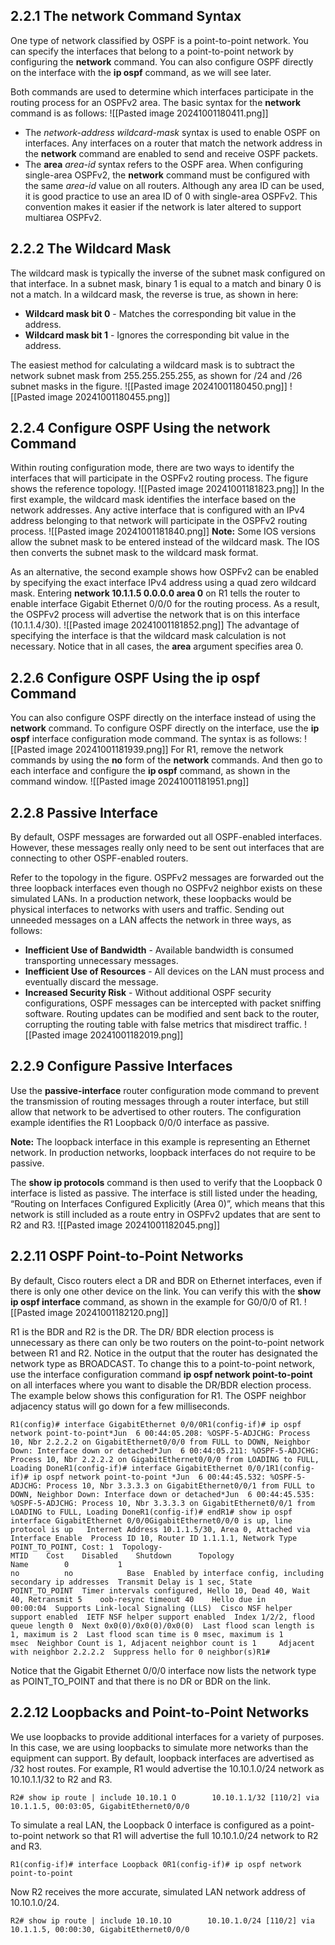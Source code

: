 ## 2.2.1 The network Command Syntax

One type of network classified by OSPF is a point-to-point network. You can specify the interfaces that belong to a point-to-point network by configuring the **network** command. You can also configure OSPF directly on the interface with the **ip ospf** command, as we will see later.

Both commands are used to determine which interfaces participate in the routing process for an OSPFv2 area. The basic syntax for the **network** command is as follows:
![[Pasted image 20241001180411.png]]
- The _network-address wildcard-mask_ syntax is used to enable OSPF on interfaces. Any interfaces on a router that match the network address in the **network** command are enabled to send and receive OSPF packets.
- The **area** _area-id_ syntax refers to the OSPF area. When configuring single-area OSPFv2, the **network** command must be configured with the same _area-id_ value on all routers. Although any area ID can be used, it is good practice to use an area ID of 0 with single-area OSPFv2. This convention makes it easier if the network is later altered to support multiarea OSPFv2.

## 2.2.2 The Wildcard Mask

The wildcard mask is typically the inverse of the subnet mask configured on that interface. In a subnet mask, binary 1 is equal to a match and binary 0 is not a match. In a wildcard mask, the reverse is true, as shown in here:

- **Wildcard mask bit 0** - Matches the corresponding bit value in the address.
- **Wildcard mask bit 1** - Ignores the corresponding bit value in the address.

The easiest method for calculating a wildcard mask is to subtract the network subnet mask from 255.255.255.255, as shown for /24 and /26 subnet masks in the figure.
![[Pasted image 20241001180450.png]]
![[Pasted image 20241001180455.png]]

## 2.2.4 Configure OSPF Using the network Command

Within routing configuration mode, there are two ways to identify the interfaces that will participate in the OSPFv2 routing process. The figure shows the reference topology.
![[Pasted image 20241001181823.png]]
In the first example, the wildcard mask identifies the interface based on the network addresses. Any active interface that is configured with an IPv4 address belonging to that network will participate in the OSPFv2 routing process.
![[Pasted image 20241001181840.png]]
**Note:** Some IOS versions allow the subnet mask to be entered instead of the wildcard mask. The IOS then converts the subnet mask to the wildcard mask format.

As an alternative, the second example shows how OSPFv2 can be enabled by specifying the exact interface IPv4 address using a quad zero wildcard mask. Entering **network 10.1.1.5 0.0.0.0 area 0** on R1 tells the router to enable interface Gigabit Ethernet 0/0/0 for the routing process. As a result, the OSPFv2 process will advertise the network that is on this interface (10.1.1.4/30).
![[Pasted image 20241001181852.png]]
The advantage of specifying the interface is that the wildcard mask calculation is not necessary. Notice that in all cases, the **area** argument specifies area 0.

## 2.2.6 Configure OSPF Using the ip ospf Command

You can also configure OSPF directly on the interface instead of using the **network** command. To configure OSPF directly on the interface, use the **ip ospf** interface configuration mode command. The syntax is as follows:
![[Pasted image 20241001181939.png]]
For R1, remove the network commands by using the **no** form of the **network** commands. And then go to each interface and configure the **ip ospf** command, as shown in the command window.
![[Pasted image 20241001181951.png]]

## 2.2.8 Passive Interface

By default, OSPF messages are forwarded out all OSPF-enabled interfaces. However, these messages really only need to be sent out interfaces that are connecting to other OSPF-enabled routers.

Refer to the topology in the figure. OSPFv2 messages are forwarded out the three loopback interfaces even though no OSPFv2 neighbor exists on these simulated LANs. In a production network, these loopbacks would be physical interfaces to networks with users and traffic. Sending out unneeded messages on a LAN affects the network in three ways, as follows:

- **Inefficient Use of Bandwidth** - Available bandwidth is consumed transporting unnecessary messages.
- **Inefficient Use of Resources** - All devices on the LAN must process and eventually discard the message.
- **Increased Security Risk** - Without additional OSPF security configurations, OSPF messages can be intercepted with packet sniffing software. Routing updates can be modified and sent back to the router, corrupting the routing table with false metrics that misdirect traffic.
![[Pasted image 20241001182019.png]]

## 2.2.9 Configure Passive Interfaces

Use the **passive-interface** router configuration mode command to prevent the transmission of routing messages through a router interface, but still allow that network to be advertised to other routers. The configuration example identifies the R1 Loopback 0/0/0 interface as passive.

**Note:** The loopback interface in this example is representing an Ethernet network. In production networks, loopback interfaces do not require to be passive.

The **show ip protocols** command is then used to verify that the Loopback 0 interface is listed as passive. The interface is still listed under the heading, “Routing on Interfaces Configured Explicitly (Area 0)”, which means that this network is still included as a route entry in OSPFv2 updates that are sent to R2 and R3.
![[Pasted image 20241001182045.png]]

## 2.2.11 OSPF Point-to-Point Networks

By default, Cisco routers elect a DR and BDR on Ethernet interfaces, even if there is only one other device on the link. You can verify this with the **show ip ospf interface** command, as shown in the example for G0/0/0 of R1.
![[Pasted image 20241001182120.png]]

R1 is the BDR and R2 is the DR. The DR/ BDR election process is unnecessary as there can only be two routers on the point-to-point network between R1 and R2. Notice in the output that the router has designated the network type as BROADCAST. To change this to a point-to-point network, use the interface configuration command **ip ospf network point-to-point** on all interfaces where you want to disable the DR/BDR election process. The example below shows this configuration for R1. The OSPF neighbor adjacency status will go down for a few milliseconds.
```
R1(config)# interface GigabitEthernet 0/0/0R1(config-if)# ip ospf network point-to-point*Jun  6 00:44:05.208: %OSPF-5-ADJCHG: Process 10, Nbr 2.2.2.2 on GigabitEthernet0/0/0 from FULL to DOWN, Neighbor Down: Interface down or detached*Jun  6 00:44:05.211: %OSPF-5-ADJCHG: Process 10, Nbr 2.2.2.2 on GigabitEthernet0/0/0 from LOADING to FULL, Loading DoneR1(config-if)# interface GigabitEthernet 0/0/1R1(config-if)# ip ospf network point-to-point *Jun  6 00:44:45.532: %OSPF-5-ADJCHG: Process 10, Nbr 3.3.3.3 on GigabitEthernet0/0/1 from FULL to DOWN, Neighbor Down: Interface down or detached*Jun  6 00:44:45.535: %OSPF-5-ADJCHG: Process 10, Nbr 3.3.3.3 on GigabitEthernet0/0/1 from LOADING to FULL, Loading DoneR1(config-if)# endR1# show ip ospf interface GigabitEthernet 0/0/0GigabitEthernet0/0/0 is up, line protocol is up   Internet Address 10.1.1.5/30, Area 0, Attached via Interface Enable  Process ID 10, Router ID 1.1.1.1, Network Type POINT_TO_POINT, Cost: 1  Topology-MTID    Cost    Disabled    Shutdown      Topology Name        0           1         no          no            Base  Enabled by interface config, including secondary ip addresses  Transmit Delay is 1 sec, State POINT_TO_POINT  Timer intervals configured, Hello 10, Dead 40, Wait 40, Retransmit 5    oob-resync timeout 40    Hello due in 00:00:04  Supports Link-local Signaling (LLS)  Cisco NSF helper support enabled  IETF NSF helper support enabled  Index 1/2/2, flood queue length 0  Next 0x0(0)/0x0(0)/0x0(0)  Last flood scan length is 1, maximum is 2  Last flood scan time is 0 msec, maximum is 1 msec  Neighbor Count is 1, Adjacent neighbor count is 1     Adjacent with neighbor 2.2.2.2  Suppress hello for 0 neighbor(s)R1#
```

Notice that the Gigabit Ethernet 0/0/0 interface now lists the network type as POINT_TO_POINT and that there is no DR or BDR on the link.

## 2.2.12 Loopbacks and Point-to-Point Networks

We use loopbacks to provide additional interfaces for a variety of purposes. In this case, we are using loopbacks to simulate more networks than the equipment can support. By default, loopback interfaces are advertised as /32 host routes. For example, R1 would advertise the 10.10.1.0/24 network as 10.10.1.1/32 to R2 and R3.
```
R2# show ip route | include 10.10.1 O        10.10.1.1/32 [110/2] via 10.1.1.5, 00:03:05, GigabitEthernet0/0/0
```
To simulate a real LAN, the Loopback 0 interface is configured as a point-to-point network so that R1 will advertise the full 10.10.1.0/24 network to R2 and R3.
```
R1(config-if)# interface Loopback 0R1(config-if)# ip ospf network point-to-point
```
Now R2 receives the more accurate, simulated LAN network address of 10.10.1.0/24.
```
R2# show ip route | include 10.10.1O        10.10.1.0/24 [110/2] via 10.1.1.5, 00:00:30, GigabitEthernet0/0/0
```
